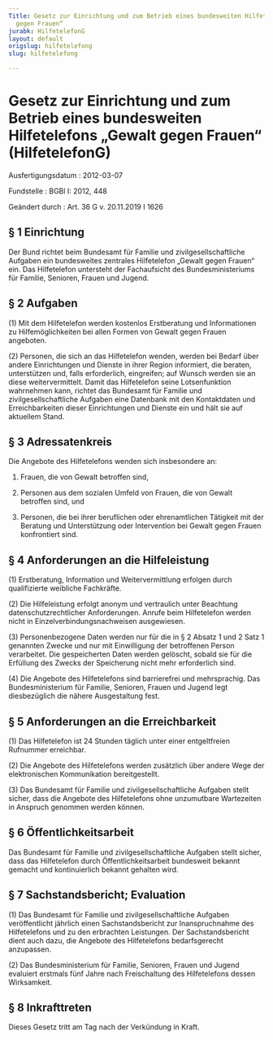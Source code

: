 ```yaml
---
Title: Gesetz zur Einrichtung und zum Betrieb eines bundesweiten Hilfetelefons „Gewalt
  gegen Frauen“
jurabk: HilfetelefonG
layout: default
origslug: hilfetelefong
slug: hilfetelefong

---
```


# Gesetz zur Einrichtung und zum Betrieb eines bundesweiten Hilfetelefons „Gewalt gegen Frauen“ (HilfetelefonG)

Ausfertigungsdatum
:   2012-03-07

Fundstelle
:   BGBl I: 2012, 448

Geändert durch
:   Art. 36 G v. 20.11.2019 I 1626


## § 1 Einrichtung

Der Bund richtet beim Bundesamt für Familie und zivilgesellschaftliche Aufgaben ein bundesweites zentrales Hilfetelefon „Gewalt gegen Frauen“ ein. Das Hilfetelefon untersteht der Fachaufsicht des Bundesministeriums für Familie, Senioren, Frauen und Jugend.


## § 2 Aufgaben

(1) Mit dem Hilfetelefon werden kostenlos Erstberatung und Informationen zu Hilfemöglichkeiten bei allen Formen von Gewalt gegen Frauen angeboten.

(2) Personen, die sich an das Hilfetelefon wenden, werden bei Bedarf über andere Einrichtungen und Dienste in ihrer Region informiert, die beraten, unterstützen und, falls erforderlich, eingreifen; auf Wunsch werden sie an diese weitervermittelt. Damit das Hilfetelefon seine Lotsenfunktion wahrnehmen kann, richtet das Bundesamt für Familie und zivilgesellschaftliche Aufgaben eine Datenbank mit den Kontaktdaten und Erreichbarkeiten dieser Einrichtungen und Dienste ein und hält sie auf aktuellem Stand.


## § 3 Adressatenkreis

Die Angebote des Hilfetelefons wenden sich insbesondere an:

1.  Frauen, die von Gewalt betroffen sind,


2.  Personen aus dem sozialen Umfeld von Frauen, die von Gewalt betroffen sind, und


3.  Personen, die bei ihrer beruflichen oder ehrenamtlichen Tätigkeit mit der Beratung und Unterstützung oder Intervention bei Gewalt gegen Frauen konfrontiert sind.





## § 4 Anforderungen an die Hilfeleistung

(1) Erstberatung, Information und Weitervermittlung erfolgen durch qualifizierte weibliche Fachkräfte.

(2) Die Hilfeleistung erfolgt anonym und vertraulich unter Beachtung datenschutzrechtlicher Anforderungen. Anrufe beim Hilfetelefon werden nicht in Einzelverbindungsnachweisen ausgewiesen.

(3) Personenbezogene Daten werden nur für die in § 2 Absatz 1 und 2 Satz 1 genannten Zwecke und nur mit Einwilligung der betroffenen Person verarbeitet. Die gespeicherten Daten werden gelöscht, sobald sie für die Erfüllung des Zwecks der Speicherung nicht mehr erforderlich sind.

(4) Die Angebote des Hilfetelefons sind barrierefrei und mehrsprachig. Das Bundesministerium für Familie, Senioren, Frauen und Jugend legt diesbezüglich die nähere Ausgestaltung fest.


## § 5 Anforderungen an die Erreichbarkeit

(1) Das Hilfetelefon ist 24 Stunden täglich unter einer entgeltfreien Rufnummer erreichbar.

(2) Die Angebote des Hilfetelefons werden zusätzlich über andere Wege der elektronischen Kommunikation bereitgestellt.

(3) Das Bundesamt für Familie und zivilgesellschaftliche Aufgaben stellt sicher, dass die Angebote des Hilfetelefons ohne unzumutbare Wartezeiten in Anspruch genommen werden können.


## § 6 Öffentlichkeitsarbeit

Das Bundesamt für Familie und zivilgesellschaftliche Aufgaben stellt sicher, dass das Hilfetelefon durch Öffentlichkeitsarbeit bundesweit bekannt gemacht und kontinuierlich bekannt gehalten wird.


## § 7 Sachstandsbericht; Evaluation

(1) Das Bundesamt für Familie und zivilgesellschaftliche Aufgaben veröffentlicht jährlich einen Sachstandsbericht zur Inanspruchnahme des Hilfetelefons und zu den erbrachten Leistungen. Der Sachstandsbericht dient auch dazu, die Angebote des Hilfetelefons bedarfsgerecht anzupassen.

(2) Das Bundesministerium für Familie, Senioren, Frauen und Jugend evaluiert erstmals fünf Jahre nach Freischaltung des Hilfetelefons dessen Wirksamkeit.


## § 8 Inkrafttreten

Dieses Gesetz tritt am Tag nach der Verkündung in Kraft.

